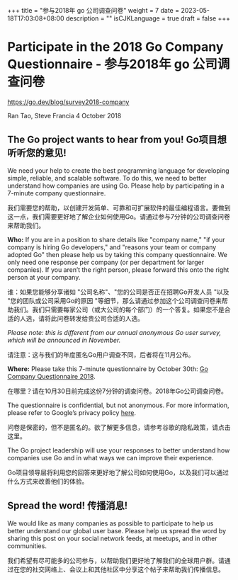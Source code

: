 +++
title = "参与2018年 go 公司调查问卷"
weight = 7
date = 2023-05-18T17:03:08+08:00
description = ""
isCJKLanguage = true
draft = false
+++

# Participate in the 2018 Go Company Questionnaire - 参与2018年 go 公司调查问卷

https://go.dev/blog/survey2018-company

Ran Tao, Steve Francia
4 October 2018

## The Go project wants to hear from you! Go项目想听听您的意见!

We need your help to create the best programming language for developing simple, reliable, and scalable software. To do this, we need to better understand how companies are using Go. Please help by participating in a 7-minute company questionnaire.

我们需要您的帮助，以创建开发简单、可靠和可扩展软件的最佳编程语言。要做到这一点，我们需要更好地了解企业如何使用Go。请通过参与7分钟的公司调查问卷来帮助我们。

**Who:** If you are in a position to share details like "company name," "if your company is hiring Go developers," and "reasons your team or company adopted Go" then please help us by taking this company questionnaire. We only need one response per company (or per department for larger companies). If you aren’t the right person, please forward this onto the right person at your company.

谁：如果您能够分享诸如 "公司名称"、"您的公司是否正在招聘Go开发人员 "以及 "您的团队或公司采用Go的原因 "等细节，那么请通过参加这个公司调查问卷来帮助我们。我们只需要每家公司（或大公司的每个部门）的一个答复。如果您不是合适的人选，请将此问卷转发给贵公司合适的人选。

*Please note: this is different from our annual anonymous Go user survey, which* *will be announced in November.*

请注意：这与我们的年度匿名Go用户调查不同，后者将在11月公布。

**Where:** Please take this 7-minute questionnaire by October 30th: [Go Company Questionnaire 2018](http://goo.gl/nnPfct).

在哪里？请在10月30日前完成这份7分钟的调查问卷。2018年Go公司调查问卷。

The questionnaire is confidential, but not anonymous. For more information, please refer to Google’s privacy policy [here](https://policies.google.com/privacy).

问卷是保密的，但不是匿名的。欲了解更多信息，请参考谷歌的隐私政策，请点击这里。

The Go project leadership will use your responses to better understand how companies use Go and in what ways we can improve their experience.

Go项目领导层将利用您的回答来更好地了解公司如何使用Go，以及我们可以通过什么方式来改善他们的体验。

## Spread the word!  传播消息!

We would like as many companies as possible to participate to help us better understand our global user base. Please help us spread the word by sharing this post on your social network feeds, at meetups, and in other communities.

我们希望有尽可能多的公司参与，以帮助我们更好地了解我们的全球用户群。请通过在您的社交网络上、会议上和其他社区中分享这个帖子来帮助我们传播信息。
